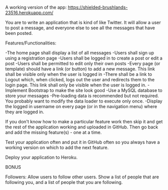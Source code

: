 A working version of the app: https://shielded-brushlands-23516.herokuapp.com/

You are to write an application that is kind of like Twitter. It will allow a user to post a message, and everyone else to see all the messages that have been posted. 

Features/Functionalities:

-The home page shall display a list of all messages
-Users shall sign up using a registration page
-Users shall be logged in to create a post or edit a post
-Users shall be permitted to edit only their own posts
-Every page (or template) should have a link (or button) to add a new message. This link shall be visible only when the user is logged in
-There shall be a link to Logout which, when clicked, logs out the user and redirects them to the login page. This link shall only be visible when the user is logged in.
-Implement Bootstrap to make the site look good
-Use a MySQL database to store your messages 
-Pre-loading data is recommended but not required. You probably want to modify the data loader to execute only once.
-Display the logged in username on every page (or in the navigation menu) where they are logged in.

If you don't know how to make a particular feature work then skip it and get the rest of the application working and uploaded  in GitHub. Then go back and add the missing feature(s) - one at a time.

Test your application often and put it in GitHub often so you always have a working version on which to add the next feature.

Deploy your application to Heroku.

BONUS

Followers: Allow users to follow other users. Show a list of people that are following you, and a list of people that you are following.
